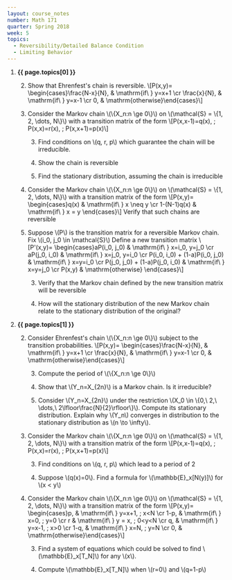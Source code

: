 ```yaml
---
layout: course_notes
number: Math 171
quarter: Spring 2018
week: 5
topics:
  - Reversibility/Detailed Balance Condition
  - Limiting Behavior
---
```


1. **{{ page.topics[0] }}**

    2. Show that Ehrenfest's chain is reversible. \\[P(x,y)= \begin{cases}\frac{N-x}{N}, & \mathrm{if\ } y=x+1 \cr \frac{x}{N}, & \mathrm{if\ } y=x-1 \cr 0, & \mathrm{otherwise}\end{cases}\\]

    2. Consider the Markov chain \\(\\{X\_n:n \ge 0\\}\\) on \\(\mathcal{S} = \\{1, 2, \dots, N\\}\\) with a transition matrix of the form \\[P(x,x-1)=q(x), \; P(x,x)=r(x), \; P(x,x+1)=p(x)\\]

        3. Find conditions on \\(q, r, p\\) which guarantee the chain will be irreducible.

        3. Show the chain is reversible

        3. Find the stationary distribution, assuming the chain is irreducible

    2. Consider the Markov chain \\(\\{X\_n:n \ge 0\\}\\) on \\(\mathcal{S} = \\{1, 2, \dots, N\\}\\) with a transition matrix of the form \\[P(x,y)= \begin{cases}q(x) & \mathrm{if\ } x \neq y \cr 1-(N-1)q(x) & \mathrm{if\ } x = y \end{cases}\\] Verify that such chains are reversible

    2. Suppose \\(P\\) is the transition matrix for a reversible Markov chain. Fix \\(i\_0, j\_0 \in \mathcal{S}\\) Define a new transition matrix \\[P\'(x,y)= \begin{cases}aP(i\_0, j\_0) & \mathrm{if\ } x=i\_0, y=j\_0 \cr aP(j\_0, i\_0) & \mathrm{if\ } x=j\_0, y=i\_0 \cr P(i\_0, i\_0) + (1-a)P(i\_0, j\_0) & \mathrm{if\ } x=y=i\_0 \cr P(j\_0, j\_0) + (1-a)P(j\_0, i\_0) & \mathrm{if\ } x=y=j\_0 \cr P(x,y) & \mathrm{otherwise} \end{cases}\\]

        3. Verify that the Markov chain defined by the new transition matrix will be reversible

        3. How will the stationary distribution of the new Markov chain relate to the stationary distribution of the original?

1. **{{ page.topics[1] }}**

    2. Consider Ehrenfest's chain \\(\\{X\_n:n \ge 0\\}\\) subject to the transition probabilities. \\[P(x,y)= \begin{cases}\frac{N-x}{N}, & \mathrm{if\ } y=x+1 \cr \frac{x}{N}, & \mathrm{if\ } y=x-1 \cr 0, & \mathrm{otherwise}\end{cases}\\]

        3. Compute the period of \\(\\{X\_n:n \ge 0\\}\\)

        3. Show that \\(Y\_n=X\_{2n}\\) is a Markov chain. Is it irreducible?

        3. Consider \\(Y\_n=X\_{2n}\\) under the restriction \\(X\_0 \in \\{0,\ 2,\ \dots,\ 2\lfloor\frac{N}{2}\rfloor\\}\\). Compute its stationary distribution. Explain why \\(Y\_n\\) converges in distribution to the stationary distribution as \\(n \to \infty\\).

    2. Consider the Markov chain \\(\\{X\_n:n \ge 0\\}\\) on \\(\mathcal{S} = \\{1, 2, \dots, N\\}\\) with a transition matrix of the form \\[P(x,x-1)=q(x), \; P(x,x)=r(x), \; P(x,x+1)=p(x)\\]

        3. Find conditions on \\(q, r, p\\) which lead to a period of 2

        3. Suppose \\(q(x)=0\\). Find a formula for \\(\mathbb{E}\_x[N(y)]\\) for \\(x < y\\)

    2. Consider the Markov chain \\(\\{X\_n:n \ge 0\\}\\) on \\(\mathcal{S} = \\{1, 2, \dots, N\\}\\) with a transition matrix of the form \\[P(x,y)= \begin{cases}p, & \mathrm{if\ } y=x+1, \; x<N \cr 1-p, & \mathrm{if\ } x=0, \; y=0 \cr r & \mathrm{if\ } y = x, \; 0<y<N \cr q, & \mathrm{if\ } y=x-1, \; x>0 \cr 1-q, & \mathrm{if\ } x=N, \; y=N \cr 0, & \mathrm{otherwise}\end{cases}\\]

        3. Find a system of equations which could be solved to find \\(\mathbb{E}\_x[T\_N]\\) for any \\(x\\).

        3. Compute \\(\mathbb{E}\_x[T\_N]\\) when \\(r=0\\) and \\(q=1-p\\)
